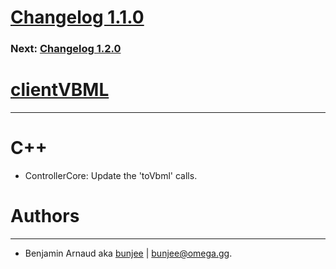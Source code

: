 # [Changelog 1.1.0](https://omega.gg/MotionMonkey/changes/1.1.0.html)

### Next: [Changelog 1.2.0](1.2.0.html)

# [clientVBML](https://omega.gg/clientVBML)
---

# C++

- ControllerCore: Update the 'toVbml' calls.


# Authors
---

- Benjamin Arnaud aka [bunjee](https://bunjee.me) | <bunjee@omega.gg>.
